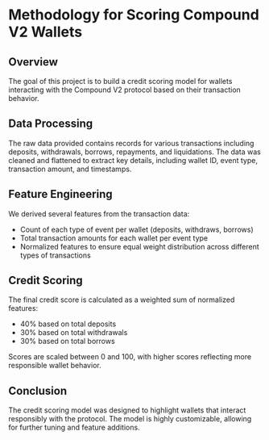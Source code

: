 # Methodology for Scoring Compound V2 Wallets

## Overview
The goal of this project is to build a credit scoring model for wallets interacting with the Compound V2 protocol based on their transaction behavior.

## Data Processing
The raw data provided contains records for various transactions including deposits, withdrawals, borrows, repayments, and liquidations. The data was cleaned and flattened to extract key details, including wallet ID, event type, transaction amount, and timestamps.

## Feature Engineering
We derived several features from the transaction data:
- Count of each type of event per wallet (deposits, withdraws, borrows)
- Total transaction amounts for each wallet per event type
- Normalized features to ensure equal weight distribution across different types of transactions

## Credit Scoring
The final credit score is calculated as a weighted sum of normalized features:
- 40% based on total deposits
- 30% based on total withdrawals
- 30% based on total borrows

Scores are scaled between 0 and 100, with higher scores reflecting more responsible wallet behavior.

## Conclusion
The credit scoring model was designed to highlight wallets that interact responsibly with the protocol. The model is highly customizable, allowing for further tuning and feature additions.
